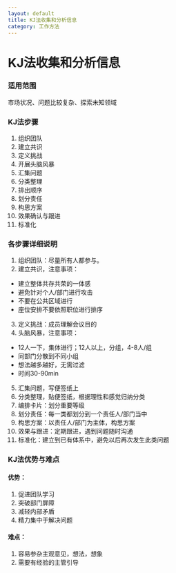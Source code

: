 ```yaml
---
layout: default
title: KJ法收集和分析信息
category: 工作方法
---
```


# KJ法收集和分析信息 #

### 适用范围 ###
市场状况、问题比较复杂、探索未知领域

### KJ法步骤 ###
1. 组织团队
2. 建立共识
3. 定义挑战
4. 开展头脑风暴
5. 汇集问题
6. 分类整理
7. 排出顺序
8. 划分责任
9. 构思方案
10. 效果确认与跟进
11. 标准化

### 各步骤详细说明 ###
1. 组织团队：尽量所有人都参与。
2. 建立共识，注意事项：
- 建立整体共存共荣的一体感
- 避免针对个人/部门进行攻击
- 不要在公共区域进行
- 座位安排不要依照职位进行排序
3. 定义挑战：成员理解会议目的
4. 头脑风暴，注意事项：
- 12人一下，集体进行；12人以上，分组，4-8人/组
- 同部门分散到不同小组
- 想法越多越好，无需过滤
- 时间30-90min
5. 汇集问题，写便签纸上
6. 分类整理，贴便签纸，根据理性和感觉归纳分类
7. 编排卡片：划分重要等级
8. 划分责任：每一类都划分到一个责任人/部门当中
9. 构思方案：以责任人/部门为主体，构思方案
10. 效果与跟进：定期跟进，遇到问题随时沟通
11. 标准化：建立到已有体系中，避免以后再次发生此类问题

### KJ法优势与难点 ###
#### 优势： ####
1. 促进团队学习
2. 突破部门屏障
3. 减轻内部矛盾
4. 精力集中于解决问题

#### 难点： ####
1. 容易参杂主观意见，想法，想象
2. 需要有经验的主管引导
